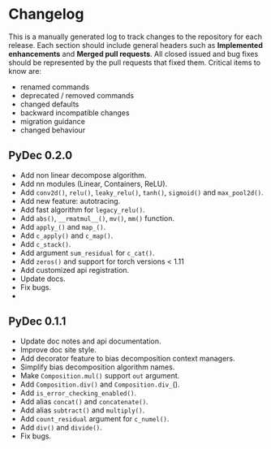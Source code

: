 # Changelog

This is a manually generated log to track changes to the repository for each release. 
Each section should include general headers such as **Implemented enhancements** 
and **Merged pull requests**. All closed issued and bug fixes should be 
represented by the pull requests that fixed them.
Critical items to know are:

 - renamed commands
 - deprecated / removed commands
 - changed defaults
 - backward incompatible changes
 - migration guidance
 - changed behaviour

## PyDec 0.2.0
* Add non linear decompose algorithm.
* Add nn modules (Linear, Containers, ReLU).
* Add `conv2d()`, `relu()`, `leaky_relu()`, `tanh()`, `sigmoid()` and `max_pool2d()`.
* Add new feature: autotracing.
* Add fast algorithm for `legacy_relu()`.
* Add `abs()`, `__rmatmul__()`, `mv()`, `mm()` function.
* Add `apply_()` and `map_()`.
* Add `c_apply()` and `c_map()`.
* Add `c_stack()`.
* Add argument `sum_residual` for `c_cat()`.
* Add `zeros()` and support for torch versions < 1.11
* Add customized api registration.
* Update docs.
* Fix bugs.
* 
## PyDec 0.1.1
* Update doc notes and api documentation.
* Improve doc site style.
* Add decorator feature to bias decomposition context managers.
* Simplify bias decomposition algorithm names.
* Make `Composition.mul()` support `out` argument.
* Add `Composition.div()` and `Composition.div_`().
* Add `is_error_checking_enabled()`.
* Add alias `concat()` and `concatenate()`.
* Add alias `subtract()` and `multiply()`.
* Add `count_residual` argument for `c_numel()`.
* Add `div()` and `divide()`.
* Fix bugs.